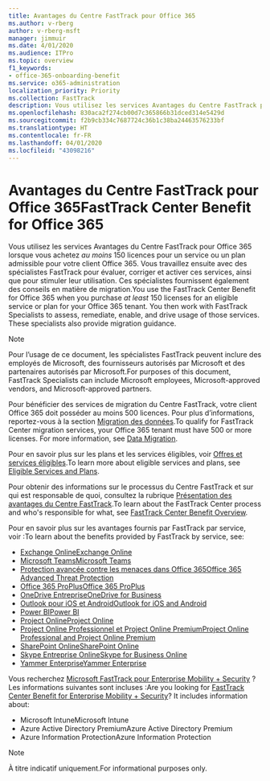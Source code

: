```yaml
---
title: Avantages du Centre FastTrack pour Office 365
ms.author: v-rberg
author: v-rberg-msft
manager: jimmuir
ms.date: 4/01/2020
ms.audience: ITPro
ms.topic: overview
f1_keywords:
- office-365-onboarding-benefit
ms.service: o365-administration
localization_priority: Priority
ms.collection: FastTrack
description: Vous utilisez les services Avantages du Centre FastTrack pour Office 365 lorsque vous achetez au moins 150 licences pour un service ou un plan admissible pour votre client Office 365. Vous travaillez ensuite avec des spécialistes FastTrack pour évaluer, corriger et activer ces services, ainsi que pour stimuler leur utilisation. Ces spécialistes fournissent également des conseils en matière de migration.
ms.openlocfilehash: 830aca2f274cb00d7c365866b31dced314e5429d
ms.sourcegitcommit: f2b9cb334c7687724c36b1c38ba24463576233bf
ms.translationtype: HT
ms.contentlocale: fr-FR
ms.lasthandoff: 04/01/2020
ms.locfileid: "43098216"
---
```

# <a name="fasttrack-center-benefit-for-office-365"></a><span data-ttu-id="f63d6-105">Avantages du Centre FastTrack pour Office 365</span><span class="sxs-lookup"><span data-stu-id="f63d6-105">FastTrack Center Benefit for Office 365</span></span>

<span data-ttu-id="f63d6-p102">Vous utilisez les services Avantages du Centre FastTrack pour Office 365 lorsque vous achetez *au moins* 150 licences pour un service ou un plan admissible pour votre client Office 365. Vous travaillez ensuite avec des spécialistes FastTrack pour évaluer, corriger et activer ces services, ainsi que pour stimuler leur utilisation. Ces spécialistes fournissent également des conseils en matière de migration.</span><span class="sxs-lookup"><span data-stu-id="f63d6-p102">You use the FastTrack Center Benefit for Office 365 when you purchase  *at least*  150 licenses for an eligible service or plan for your Office 365 tenant. You then work with FastTrack Specialists to assess, remediate, enable, and drive usage of those services. These specialists also provide migration guidance.</span></span> 
  
> [!NOTE]
> <span data-ttu-id="f63d6-109">Pour l’usage de ce document, les spécialistes FastTrack peuvent inclure des employés de Microsoft, des fournisseurs autorisés par Microsoft et des partenaires autorisés par Microsoft.</span><span class="sxs-lookup"><span data-stu-id="f63d6-109">For purposes of this document, FastTrack Specialists can include Microsoft employees, Microsoft-approved vendors, and Microsoft-approved partners.</span></span> 
  
<span data-ttu-id="f63d6-p103">Pour bénéficier des services de migration du Centre FastTrack, votre client Office 365 doit posséder au moins 500 licences. Pour plus d’informations, reportez-vous à la section [Migration des données](O365-data-migration.md).</span><span class="sxs-lookup"><span data-stu-id="f63d6-p103">To qualify for FastTrack Center migration services, your Office 365 tenant must have 500 or more licenses. For more information, see [Data Migration](O365-data-migration.md).</span></span>
  
<span data-ttu-id="f63d6-112">Pour en savoir plus sur les plans et les services éligibles, voir [Offres et services éligibles](M365-eligible-services-and-plans.md).</span><span class="sxs-lookup"><span data-stu-id="f63d6-112">To learn more about eligible services and plans, see [Eligible Services and Plans](M365-eligible-services-and-plans.md).</span></span>
  
<span data-ttu-id="f63d6-113">Pour obtenir des informations sur le processus du Centre FastTrack et sur qui est responsable de quoi, consultez la rubrique [Présentation des avantages du Centre FastTrack](O365-fasttrack-benefit-overview.md).</span><span class="sxs-lookup"><span data-stu-id="f63d6-113">To learn about the FastTrack Center process and who's responsible for what, see [FastTrack Center Benefit Overview](O365-fasttrack-benefit-overview.md).</span></span>

<span data-ttu-id="f63d6-114">Pour en savoir plus sur les avantages fournis par FastTrack par service, voir :</span><span class="sxs-lookup"><span data-stu-id="f63d6-114">To learn about the benefits provided by FastTrack by service, see:</span></span>

- [<span data-ttu-id="f63d6-115">Exchange Online</span><span class="sxs-lookup"><span data-stu-id="f63d6-115">Exchange Online</span></span>](O365-fasttrack-responsibilities.md#exchange-online)
- [<span data-ttu-id="f63d6-116">Microsoft Teams</span><span class="sxs-lookup"><span data-stu-id="f63d6-116">Microsoft Teams</span></span>](O365-fasttrack-responsibilities.md#microsoft-teams)
- [<span data-ttu-id="f63d6-117">Protection avancée contre les menaces dans Office 365</span><span class="sxs-lookup"><span data-stu-id="f63d6-117">Office 365 Advanced Threat Protection</span></span>](O365-fasttrack-responsibilities.md#office-365-advanced-threat-protection)
- [<span data-ttu-id="f63d6-118">Office 365 ProPlus</span><span class="sxs-lookup"><span data-stu-id="f63d6-118">Office 365 ProPlus</span></span>](O365-fasttrack-responsibilities.md#office-365-proplus)
- [<span data-ttu-id="f63d6-119">OneDrive Entreprise</span><span class="sxs-lookup"><span data-stu-id="f63d6-119">OneDrive for Business</span></span>](O365-fasttrack-responsibilities.md#onedrive-for-business)
- [<span data-ttu-id="f63d6-120">Outlook pour iOS et Android</span><span class="sxs-lookup"><span data-stu-id="f63d6-120">Outlook for iOS and Android</span></span>](O365-fasttrack-responsibilities.md#outlook-for-ios-and-android)
- [<span data-ttu-id="f63d6-121">Power BI</span><span class="sxs-lookup"><span data-stu-id="f63d6-121">Power BI</span></span>](O365-fasttrack-responsibilities.md#power-bi)
- [<span data-ttu-id="f63d6-122">Project Online</span><span class="sxs-lookup"><span data-stu-id="f63d6-122">Project Online</span></span>](O365-fasttrack-responsibilities.md#project-online)
- [<span data-ttu-id="f63d6-123">Project Online Professionnel et Project Online Premium</span><span class="sxs-lookup"><span data-stu-id="f63d6-123">Project Online Professional and Project Online Premium</span></span>](O365-fasttrack-responsibilities.md#project-online-professional-and-project-online-premium)
- [<span data-ttu-id="f63d6-124">SharePoint Online</span><span class="sxs-lookup"><span data-stu-id="f63d6-124">SharePoint Online</span></span>](O365-fasttrack-responsibilities.md#sharepoint-online)
- [<span data-ttu-id="f63d6-125">Skype Entreprise Online</span><span class="sxs-lookup"><span data-stu-id="f63d6-125">Skype for Business Online</span></span>](O365-fasttrack-responsibilities.md#skype-for-business-online)
- [<span data-ttu-id="f63d6-126">Yammer Enterprise</span><span class="sxs-lookup"><span data-stu-id="f63d6-126">Yammer Enterprise</span></span>](O365-fasttrack-responsibilities.md#yammer-enterprise)
  
<span data-ttu-id="f63d6-p104">Vous recherchez [Microsoft FastTrack pour Enterprise Mobility + Security](EMS-fasttrack-benefit-for-EMS.md) ? Les informations suivantes sont incluses :</span><span class="sxs-lookup"><span data-stu-id="f63d6-p104">Are you looking for [FastTrack Center Benefit for Enterprise Mobility + Security](EMS-fasttrack-benefit-for-EMS.md)? It includes information about:</span></span>
  
- <span data-ttu-id="f63d6-129">Microsoft Intune</span><span class="sxs-lookup"><span data-stu-id="f63d6-129">Microsoft Intune</span></span>    
- <span data-ttu-id="f63d6-130">Azure Active Directory Premium</span><span class="sxs-lookup"><span data-stu-id="f63d6-130">Azure Active Directory Premium</span></span> 
- <span data-ttu-id="f63d6-131">Azure Information Protection</span><span class="sxs-lookup"><span data-stu-id="f63d6-131">Azure Information Protection</span></span>
    
> [!NOTE]
> <span data-ttu-id="f63d6-132">À titre indicatif uniquement.</span><span class="sxs-lookup"><span data-stu-id="f63d6-132">For informational purposes only.</span></span> 

